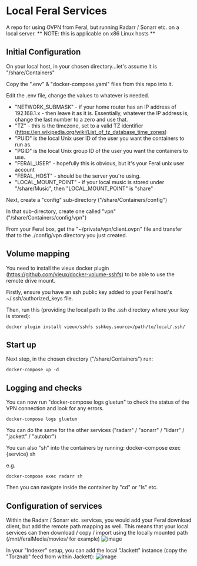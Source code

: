 # Local Feral Services
A repo for using OVPN from Feral, but running Radarr / Sonarr etc. on a local server.
** NOTE: this is applicable on x86 Linux hosts **

## Initial Configuration
On your local host, in your chosen directory...let's assume it is "/share/Containers"

Copy the ".env" & "docker-compose.yaml" files from this repo into it.

Edit the .env file, change the values to whatever is needed.
* "NETWORK_SUBMASK" - if your home router has an IP address of 192.168.1.x - then leave it as it is. Essentially, whatever the IP address is, change the last number to a zero and use that.
* "TZ" - this is the timezone, set to a valid TZ identifier (https://en.wikipedia.org/wiki/List_of_tz_database_time_zones)
* "PUID" is the local Unix user ID of the user you want the containers to run as.
* "PGID" is the local Unix group ID of the user you want the containers to use.
* "FERAL_USER" - hopefully this is obvious, but it's your Feral unix user account
* "FERAL_HOST" - should be the server you're using.
* "LOCAL_MOUNT_POINT" - if your local music is stored under "/share/Music", then "LOCAL_MOUNT_POINT" is "share"

Next, create a "config" sub-directory ("/share/Containers/config")

In that sub-directory, create one called "vpn" ("/share/Containers/config/vpn")

From your Feral box, get the "~/private/vpn/client.ovpn" file and transfer that to the ./config/vpn directory you just created.

## Volume mapping
You need to install the vieux docker plugin (https://github.com/vieux/docker-volume-sshfs) to be able to use the remote drive mount.

Firstly, ensure you have an ssh public key added to your Feral host's ~/.ssh/authorized_keys file.

Then, run this (providing the local path to the .ssh directory where your key is stored):
```
docker plugin install vieux/sshfs sshkey.source=/path/to/local/.ssh/
```

## Start up
Next step, in the chosen directory ("/share/Containers") run:
```
docker-compose up -d
```

## Logging and checks
You can now run "docker-compose logs gluetun" to check the status of the VPN connection and look for any errors.
```
docker-compose logs gluetun
```

You can do the same for the other services ("radarr" / "sonarr" / "lidarr" / "jackett" / "autobrr")

You can also "sh" into the containers by running:
docker-compose exec {service} sh

e.g.
```
docker-compose exec radarr sh
```

Then you can navigate inside the container by "cd" or "ls" etc.

## Configuration of services
Within the Radarr / Sonarr etc. services, you would add your Feral download client, but add the remote path mapping as well.
This means that your local services can then download / copy / import using the locally mounted path (/mnt/feralMedia/movies/ for example)
![image](https://github.com/GitHubMilo/LocalFeralServices/assets/22710842/ac86a617-0b69-4470-9307-7265f0bfc41f)

In your "Indexer" setup, you can add the local "Jackett" instance (copy the "Torznab" feed from within Jackett):
![image](https://github.com/GitHubMilo/LocalFeralServices/assets/22710842/a51b8275-0cd4-46e9-bb4d-4920ad553e85)
